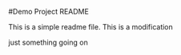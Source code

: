 #Demo Project README

This is a simple readme file.
This is a modification

just something going on
